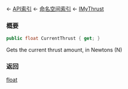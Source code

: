 ← [API索引](Api-Index) ← [命名空间索引](Namespace-Index) ← [IMyThrust](Sandbox.ModAPI.Ingame.IMyThrust)

### 概要

```csharp
public float CurrentThrust { get; }
```

Gets the current thrust amount, in Newtons (N)

### 返回

[float](https://docs.microsoft.com/en-us/dotnet/api/System.Single?view=netframework-4.6)


